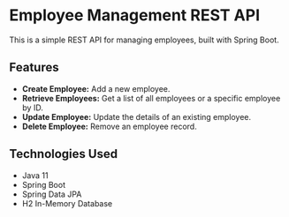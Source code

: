 # Employee Management REST API

This is a simple REST API for managing employees, built with Spring Boot.

## Features

- **Create Employee:** Add a new employee.
- **Retrieve Employees:** Get a list of all employees or a specific employee by ID.
- **Update Employee:** Update the details of an existing employee.
- **Delete Employee:** Remove an employee record.

## Technologies Used

- Java 11
- Spring Boot
- Spring Data JPA
- H2 In-Memory Database


